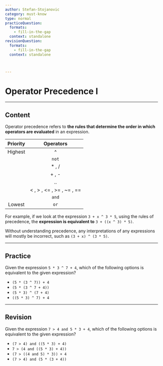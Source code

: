 ```yaml
---
author: Stefan-Stojanovic
category: must-know
type: normal
practiceQuestion:
  formats:
    - fill-in-the-gap
  context: standalone
revisionQuestion:
  formats:
    - fill-in-the-gap
  context: standalone



---
```


# Operator Precedence I

---

## Content

Operator precedence refers to **the rules that determine the order in which operators are evaluated** in an expression. 

|    Priority    |           Operators           |
|:--------------:|:-----------------------------:|
|     Highest    |               ^               |
|                |             `not`             |
|                |             * , /             |
|                |             + , -             |
|                |              ..               |
|                |   < , > , <=  , >= , ~= , ==  |
|                |             `and`             |
|     Lowest     |              `or`             |

For example, if we look at the expression `3 + x ^ 3 * 5`, using the rules of precedence, the **expression is equivalent to** `3 + ((x ^ 3) * 5)`. 

Without understanding precedence, any interpretations of any expressions will mostly be incorrect, such as `(3 + x) ^ (3 * 5)`.

---

## Practice

Given the expression `5 * 3 ^ 7 + 4`, which of the following options is equivalent to the given expression?

- `(5 * (3 ^ 7)) + 4`
- `(5 * (3 ^ 7 + 4))`
- `(5 * 3) ^ (7 + 4)`
- `((5 * 3) ^ 7) + 4`


---

## Revision

Given the expression `7 > 4 and 5 * 3 + 4`, which of the following options is equivalent to the given expression?

- `(7 > 4) and ((5 * 3) + 4)`
- `7 > (4 and ((5 * 3) + 4))`
- `(7 > ((4 and 5) * 3)) + 4`
- `(7 > 4) and (5 * (3 + 4))`
